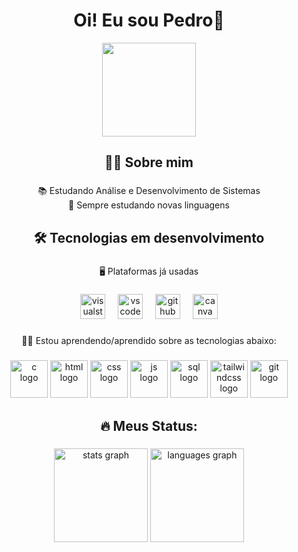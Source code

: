 <h1 align="center">Oi! Eu sou Pedro👋</h1>

<div align="center">
  <img height="150" src="https://media.giphy.com/media/M9gbBd9nbDrOTu1Mqx/giphy.gif"  />
</div>

###

###

<p align="center"></p>

###
###

<h2 align="center">🧑‍🎓 Sobre mim</h2>

###

<p align="center">📚 Estudando Análise e Desenvolvimento de Sistemas <br> 🎯 Sempre estudando novas linguagens</p>

###

<h2 align="center">🛠️ Tecnologias em desenvolvimento</h2>

###

<p align="center">🖥️ Plataformas já usadas</p>

###

<div align="center">
  <img src="https://cdn.jsdelivr.net/gh/devicons/devicon/icons/visualstudio/visualstudio-plain.svg" height="40" alt="visualstudio logo"  />
  <img width="12" />
  <img src="https://cdn.jsdelivr.net/gh/devicons/devicon/icons/vscode/vscode-original.svg" height="40" alt="vscode logo"  />
  <img width="12" />
  <img src="https://cdn.jsdelivr.net/gh/devicons/devicon/icons/github/github-original.svg" height="40" alt="github logo"  />
  <img width="12" />
  <img src="https://cdn.jsdelivr.net/gh/devicons/devicon/icons/canva/canva-original.svg" height="40" alt="canva logo"  />
</div>

###

<p align="center">🧑‍🎓 Estou aprendendo/aprendido sobre as tecnologias abaixo: </p>

###

<div align="center">
  <img src="https://skillicons.dev/icons?i=c" height="60" alt="c logo"  />
  <img src="https://skillicons.dev/icons?i=html" height="60" alt="html logo"  />
    <img src="https://skillicons.dev/icons?i=css" height="60" alt="css logo"  />
      <img src="https://skillicons.dev/icons?i=javascript" height="60" alt="js logo"  />
        <img src="https://skillicons.dev/icons?i=mysql" height="60" alt="sql logo"  />
          <img src="https://skillicons.dev/icons?i=tailwindcss" height="60" alt="tailwindcss logo"  />
          <img src="https://skillicons.dev/icons?i=git" height="60" alt="git logo"  />
</div>

###

<h2 align="center">🔥 Meus Status:</h2>

###

<div align="center">
  <img src="https://github-readme-stats.vercel.app/api?username=pedrobertanhi&hide_title=false&hide_rank=false&show_icons=true&include_all_commits=true&count_private=true&disable_animations=false&theme=dracula&locale=en&hide_border=false&order=1" height="150" alt="stats graph"  />
  <img src="https://github-readme-stats.vercel.app/api/top-langs?username=pedrobertanhi&locale=en&hide_title=false&layout=compact&card_width=320&langs_count=5&theme=dracula&hide_border=false&order=2" height="150" alt="languages graph"  />
</div>

###
